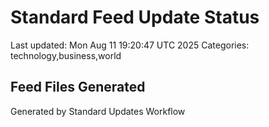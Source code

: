 # Standard Feed Update Status
Last updated: Mon Aug 11 19:20:47 UTC 2025
Categories: technology,business,world

## Feed Files Generated

Generated by Standard Updates Workflow
